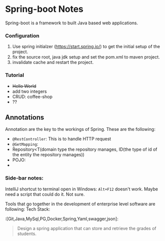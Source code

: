 # Spring-boot Notes

Spring-boot is a framework to built Java based web applications.

### Configuration

1. Use spring initialzer (https://start.spring.io/) to get the initial setup of the project.
2. fix the source root, java jdk setup and set the pom.xml to maven project.
3. invalidate cache and restart the project.

### Tutorial

- <s>Hello World</s>
- add two integers
- CRUD: coffee-shop
- ??

## Annotations

Annotation are the key to the workings of Spring. These are the following:

- `@RestController`: This is to handle HTTP request
- `@GetMapping`: 
- Repository<T(domain type the repository manages, ID(the type of id of the entity the repository manages))
- POJO:
- 

### Side-bar notes:

IntelliJ shortcut to terminal open in Windows: `Alt+F12` doesn't work.
Maybe need a script that could do it. Not sure.

Tools that go together in the development of enterprise level software
are following: Tech Stack: 

:[Git,Java,MySql,PG,Docker,Spring,Yaml,swagger,json]:

> Design a spring application that can store and retrieve
> the grades of students.
